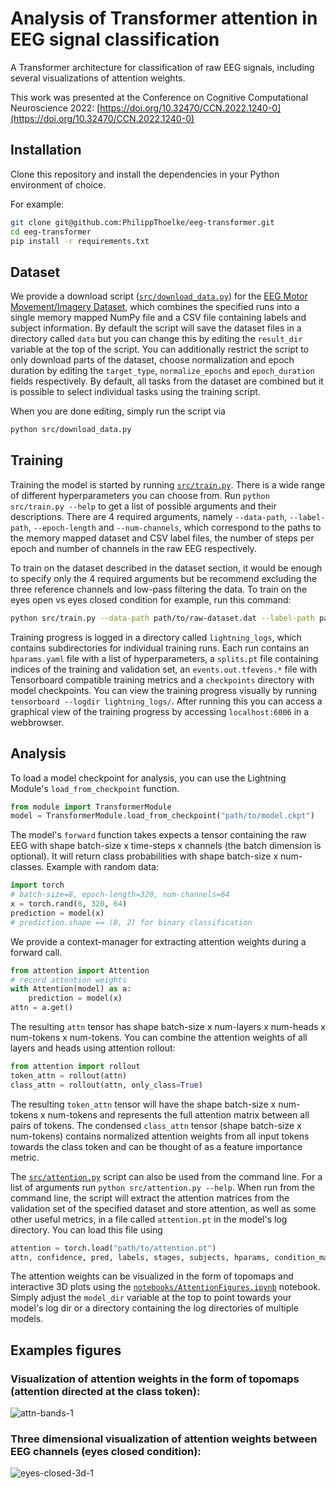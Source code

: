 # Analysis of Transformer attention in EEG signal classification
A Transformer architecture for classification of raw EEG signals, including several visualizations of attention weights.

This work was presented at the Conference on Cognitive Computational Neuroscience 2022: [https://doi.org/10.32470/CCN.2022.1240-0](https://doi.org/10.32470/CCN.2022.1240-0)

## Installation
Clone this repository and install the dependencies in your Python environment of choice.

For example:
```bash
git clone git@github.com:PhilippThoelke/eeg-transformer.git
cd eeg-transformer
pip install -r requirements.txt
```

## Dataset
We provide a download script ([`src/download_data.py`](https://github.com/PhilippThoelke/eeg-transformer/blob/main/src/download_data.py)) for the [EEG Motor Movement/Imagery Dataset](https://physionet.org/content/eegmmidb/1.0.0/), which combines the specified runs into a single memory mapped NumPy file and a CSV file containing labels and subject information. By default the script will save the dataset files in a directory called `data` but you can change this by editing the `result_dir` variable at the top of the script. You can additionally restrict the script to only download parts of the dataset, choose normalization and epoch duration by editing the `target_type`, `normalize_epochs` and `epoch_duration` fields respectively. By default, all tasks from the dataset are combined but it is possible to select individual tasks using the training script.

When you are done editing, simply run the script via
```bash
python src/download_data.py
```

## Training
Training the model is started by running [`src/train.py`](https://github.com/PhilippThoelke/eeg-transformer/blob/main/src/train.py). There is a wide range of different hyperparameters you can choose from. Run `python src/train.py --help` to get a list of possible arguments and their descriptions. There are 4 required arguments, namely `--data-path`, `--label-path`, `--epoch-length` and `--num-channels`, which correspond to the paths to the memory mapped dataset and CSV label files, the number of steps per epoch and number of channels in the raw EEG respectively.

To train on the dataset described in the dataset section, it would be enough to specify only the 4 required arguments but be recommend excluding the three reference channels and low-pass filtering the data. To train on the eyes open vs eyes closed condition for example, run this command:
```bash
python src/train.py --data-path path/to/raw-dataset.dat --label-path path/to/label-dataset.csv --epoch-length 320 --num-channels 64 --conditions eyes-open eyes-closed --ignore-channels 42 43 63 --sample-rate 160 --low-pass 30
```
Training progress is logged in a directory called `lightning_logs`, which contains subdirectories for individual training runs. Each run contains an `hparams.yaml` file with a list of hyperparameters, a `splits.pt` file containing indices of the training and validation set, an `events.out.tfevens.*` file with Tensorboard compatible training metrics and a `checkpoints` directory with model checkpoints. You can view the training progress visually by running `tensorboard --logdir lightning_logs/`. After running this you can access a graphical view of the training progress by accessing `localhost:6006` in a webbrowser.

## Analysis
To load a model checkpoint for analysis, you can use the Lightning Module's `load_from_checkpoint` function.
```python
from module import TransformerModule
model = TransformerModule.load_from_checkpoint("path/to/model.ckpt")
```
The model's `forward` function takes expects a tensor containing the raw EEG with shape batch-size x time-steps x channels (the batch dimension is optional). It will return class probabilities with shape batch-size x num-classes. Example with random data:
```python
import torch
# batch-size=8, epoch-length=320, num-channels=64
x = torch.rand(8, 320, 64)
prediction = model(x)
# prediction.shape == (8, 2) for binary classification
```
We provide a context-manager for extracting attention weights during a forward call.
```python
from attention import Attention
# record attention weights
with Attention(model) as a:
    prediction = model(x)
attn = a.get()
```
The resulting `attn` tensor has shape batch-size x num-layers x num-heads x num-tokens x num-tokens. You can combine the attention weights of all layers and heads using attention rollout:
```python
from attention import rollout
token_attn = rollout(attn)
class_attn = rollout(attn, only_class=True)
```
The resulting `token_attn` tensor will have the shape batch-size x num-tokens x num-tokens and represents the full attention matrix between all pairs of tokens. The condensed `class_attn` tensor (shape batch-size x num-tokens) contains normalized attention weights from all input tokens towards the class token and can be thought of as a feature importance metric.

The [`src/attention.py`](https://github.com/PhilippThoelke/eeg-transformer/blob/main/src/attention.py) script can also be used from the command line. For a list of arguments run `python src/attention.py --help`. When run from the command line, the script will extract the attention matrices from the validation set of the specified dataset and store attention, as well as some other useful metrics, in a file called `attention.pt` in the model's log directory. You can load this file using
```python
attention = torch.load("path/to/attention.pt")
attn, confidence, pred, labels, stages, subjects, hparams, condition_mapping, stage_mapping, subject_mapping = attention
```
The attention weights can be visualized in the form of topomaps and interactive 3D plots using the [`notebooks/AttentionFigures.ipynb`](https://github.com/PhilippThoelke/eeg-transformer/blob/main/notebooks/AttentionFigures.ipynb) notebook. Simply adjust the `model_dir` variable at the top to point towards your model's log dir or a directory containing the log directories of multiple models.

## Examples figures
### Visualization of attention weights in the form of topomaps (attention directed at the class token):
![attn-bands-1](https://user-images.githubusercontent.com/36135990/171483279-130337c0-a7dd-4723-a70c-fafd9d2132d0.png)
### Three dimensional visualization of attention weights between EEG channels (eyes closed condition):
![eyes-closed-3d-1](https://user-images.githubusercontent.com/36135990/171483302-6fed84e8-8974-4552-9316-366249cfd575.png)
